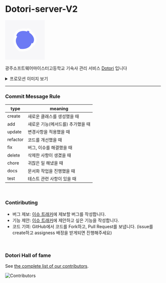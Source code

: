 # Dotori-server-V2

![](./assets/img/dotori_logo.png)

광주소프트웨어마이스터고등학교 기숙사 관리 서비스 [Dotori](https://www.dotori-gsm.com/) 입니다

<details>
<summary>프로모션 이미지 보기</summary>
<div markdown="1">

![](./assets/img/dotori_production.png)

</div>
</details>



---

### Commit Message Rule

type | meaning |
--|-- 
create | 새로운 클래스를 생성했을 때
add | 새로운 기능(메서드를) 추가했을 때 
update | 변경사항을 적용했을 때
refactor | 코드를 개선했을 때
fix | 버그, 이슈를 해결했을 때
delete | 삭제한 사항이 생겼을 때
chore | 귀찮은 일 해냈을 때
docs | 문서화 작업을 진행했을 때
test | 테스트 관련 사항이 있을 때

<br>

### Contiributing

- 버그 제보: [이슈 트래커](https://github.com/Team-Ampersand/Dotori-server-V2/issues)에 제보할 버그를 작성합니다.
- 기능 제안: [이슈 트래커](https://github.com/Team-Ampersand/Dotori-server-V2/issues)에 제안하고 싶은 기능을 작성합니다.
- 코드 기여: GitHub에서 코드를 Fork하고, Pull Request를 보냅니다. (issue를 create하고 assigness 배정을 받게되면 진행해주세요)

<br>

### Dotori Hall of fame

See [the complete list of our contributors](https://github.com/Team-Ampersand/Dotori-server-V2/graphs/contributors).

![Contributors](https://contrib.rocks/image?repo=Team-Ampersand/Dotori-server-V2)